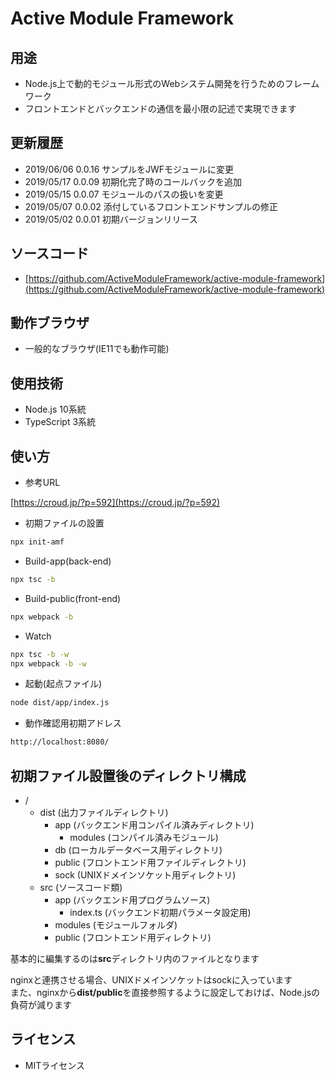 # Active Module Framework

## 用途

- Node.js上で動的モジュール形式のWebシステム開発を行うためのフレームワーク
- フロントエンドとバックエンドの通信を最小限の記述で実現できます

## 更新履歴

- 2019/06/06 0.0.16 サンプルをJWFモジュールに変更
- 2019/05/17 0.0.09 初期化完了時のコールバックを追加
- 2019/05/15 0.0.07 モジュールのパスの扱いを変更
- 2019/05/07 0.0.02 添付しているフロントエンドサンプルの修正
- 2019/05/02 0.0.01 初期バージョンリリース

## ソースコード

- [https://github.com/ActiveModuleFramework/active-module-framework](https://github.com/ActiveModuleFramework/active-module-framework)

## 動作ブラウザ

- 一般的なブラウザ(IE11でも動作可能)

## 使用技術

- Node.js 10系統
- TypeScript 3系統
  
## 使い方

- 参考URL  

 [https://croud.jp/?p=592](https://croud.jp/?p=592)  
  
- 初期ファイルの設置

```.sh
npx init-amf
```

- Build-app(back-end)

```.sh
npx tsc -b
```

- Build-public(front-end)

```.sh
npx webpack -b
```

- Watch
  
```.sh
npx tsc -b -w
npx webpack -b -w
```

- 起動(起点ファイル)

```.sh
node dist/app/index.js
```

- 動作確認用初期アドレス

```.sh
http://localhost:8080/
```

## 初期ファイル設置後のディレクトリ構成

- /
  - dist (出力ファイルディレクトリ)
    - app (バックエンド用コンパイル済みディレクトリ)
      - modules (コンパイル済みモジュール)
    - db (ローカルデータベース用ディレクトリ)
    - public (フロントエンド用ファイルディレクトリ)
    - sock (UNIXドメインソケット用ディレクトリ) 
  - src (ソースコード類)
    - app (バックエンド用プログラムソース)
      - index.ts (バックエンド初期パラメータ設定用)
    - modules (モジュールフォルダ)
    - public (フロントエンド用ディレクトリ)
  
基本的に編集するのは**src**ディレクトリ内のファイルとなります  

nginxと連携させる場合、UNIXドメインソケットはsockに入っています  
また、nginxから**dist/public**を直接参照するように設定しておけば、Node.jsの負荷が減ります

## ライセンス

- MITライセンス  
